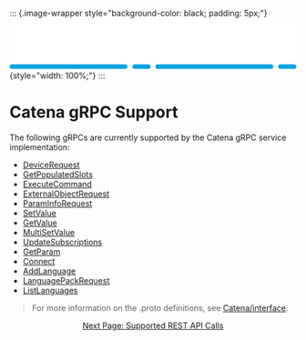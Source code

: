 ::: {.image-wrapper style="background-color: black; padding: 5px;"}
![Catena Logo](images/Catena%20Logo_PMS2191%20&%20White.png){style="width: 100%;"}
:::

# Catena gRPC Support
The following gRPCs are currently supported by the Catena gRPC service implementation:

- [DeviceRequest](DeviceRequest.html)
- [GetPopulatedSlots](GetPopulatedSlots.html)
- [ExecuteCommand](ExecuteCommand.html)
- [ExternalObjectRequest](ExternalObjectRequest.html)
- [ParamInfoRequest](ParamInfoRequest.html)
- [SetValue](SetValue.html)
- [GetValue](GetValue.html)
- [MultiSetValue](MultiSetValue.html)
- [UpdateSubscriptions](UpdateSubscriptions.html)
- [GetParam](GetParam.html)
- [Connect](Connect.html)
- [AddLanguage](AddLanguage.html)
- [LanguagePackRequest](LanguagePackRequest.html)
- [ListLanguages](ListLanguages.html)

> For more information on the .proto definitions, see [Catena/interface](https://github.com/rossvideo/Catena/tree/main/interface).

<div style="text-align: center">

[Next Page: Supported REST API Calls](index.html)

</div>